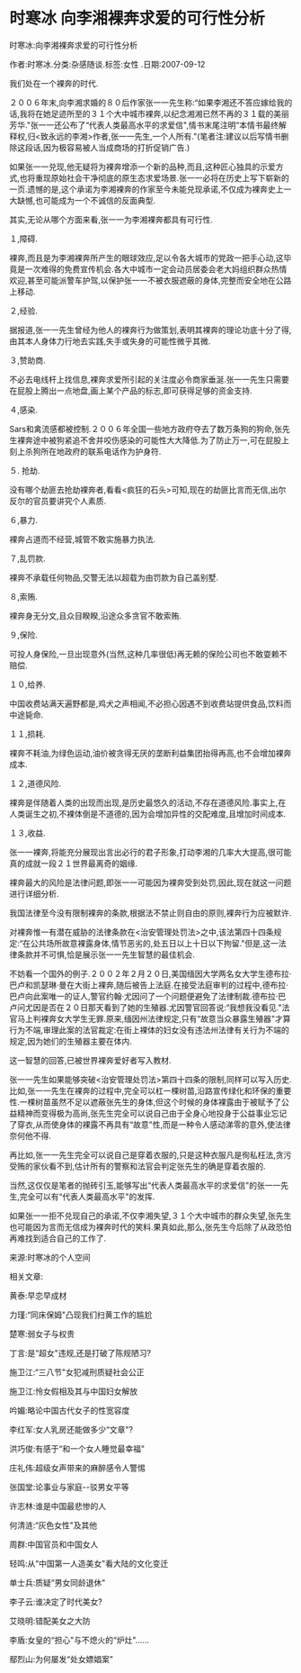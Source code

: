 # 时寒冰  向李湘裸奔求爱的可行性分析  
  
时寒冰:向李湘裸奔求爱的可行性分析  
作者:时寒冰.分类:杂感随谈.标签:女性 .日期:2007-09-12  
我们处在一个裸奔的时代.  
２００６年末,向李湘求婚的８０后作家张一一先生称:“如果李湘还不答应嫁给我的话,我将在她足迹所至的３１个大中城市裸奔,以纪念湘湘已然不再的３１载的美丽芳华."张一一还公布了“代表人类最高水平的求爱信",情书末尾注明“本情书最终解释权,归<致永远的李湘>作者,张一一先生,一个人所有."(笔者注:建议以后写情书删除这段话,因为极容易被人当成商场的打折促销广告.)  
如果张一一兑现,他无疑将为裸奔增添一个新的品种,而且,这种匠心独具的示爱方式,也将重现原始社会干净彻底的原生态求爱场景.张一一必将在历史上写下崭新的一页.遗憾的是,这个承诺为李湘裸奔的作家至今未能兑现承诺,不仅成为裸奔史上一大缺憾,也可能成为一个不诚信的反面典型.  
其实,无论从哪个方面来看,张一一为李湘裸奔都具有可行性.  
１,障碍.  
裸奔,而且是为李湘裸奔所产生的眼球效应,足以令各大城市的党政一把手心动,这毕竟是一次难得的免费宣传机会.各大中城市一定会动员居委会老大妈组织群众热情欢迎,甚至可能派警车护驾,以保护张一一不被衣服遮蔽的身体,完整而安全地在公路上移动.  
２,经验.  
据报道,张一一先生曾经为他人的裸奔行为做策划,表明其裸奔的理论功底十分了得,由其本人身体力行地去实践,失手或失身的可能性微乎其微.  
３,赞助商.  
不必去电线杆上找信息,裸奔求爱所引起的关注度必令商家垂涎.张一一先生只需要在屁股上腾出一点地盘,画上某个产品的标志,即可获得足够的资金支持.  
４,感染.  
Sars和禽流感都被控制.２００６年全国一些地方政府夺去了数万条狗的狗命,张先生裸奔途中被狗紧追不舍并咬伤感染的可能性大大降低.为了防止万一,可在屁股上刻上杀狗所在地政府的联系电话作为护身符.  
５. 抢劫.  
没有哪个劫匪去抢劫裸奔者,看看<疯狂的石头>可知,现在的劫匪比言而无信,出尔反尔的官员要讲究个人素质.  
６,暴力.  
裸奔占道而不经营,城管不敢实施暴力执法.  
７,乱罚款.  
裸奔不承载任何物品,交警无法以超载为由罚款为自己盖别墅.  
８,索贿.  
裸奔身无分文,且众目睽睽,沿途众多贪官不敢索贿.  
９,保险.  
可投人身保险,一旦出现意外(当然,这种几率很低)再无赖的保险公司也不敢耍赖不赔偿.  
１０,给养.  
中国收费站满天遍野都是,鸡犬之声相闻,不必担心因遇不到收费站提供食品,饮料而中途毙命.  
１１,损耗.  
裸奔不耗油,为绿色运动,油价被贪得无厌的垄断利益集团抬得再高,也不会增加裸奔成本.  
１２,道德风险.  
裸奔是伴随着人类的出现而出现,是历史最悠久的活动,不存在道德风险.事实上,在人类诞生之初,不裸体倒是不道德的,因为会增加异性的交配难度,且增加时间成本.  
１３,收益.  
张一一裸奔,将能充分展现出言出必行的君子形象,打动李湘的几率大大提高,很可能真的成就一段２１世界最离奇的姻缘.  
裸奔最大的风险是法律问题,即张一一可能因为裸奔受到处罚,因此,现在就这一问题进行详细分析.  
我国法律至今没有限制裸奔的条款,根据法不禁止则自由的原则,裸奔行为应被默许.  
对裸奔惟一有潜在威胁的法律条款在<治安管理处罚法>之中,该法第四十四条规定:“在公共场所故意裸露身体,情节恶劣的,处五日以上十日以下拘留."但是,这一法律条款并不可惧,恰是展示张一一先生智慧的最佳机会.  
不妨看一个国外的例子.２００２年２月２０日,美国缅因大学两名女大学生德布拉·巴卢和凯瑟琳·曼在大街上裸奔,随后被告上法庭.在接受法庭审判的过程中,德布拉·巴卢向此案唯一的证人,警官约翰·尤因问了一个问题便避免了法律制裁.德布拉·巴卢问尤因是否在２０日那天看到了她的生殖器.尤因警官回答说:“我想我没看见."法官马上判裸奔女大学生无罪.原来,缅因州法律规定,只有“故意当众暴露生殖器"才算行为不端,审理此案的法官裁定:在街上裸体的妇女没有违法州法律有关行为不端的规定,因为她们的生殖器主要在体内.  
这一智慧的回答,已被世界裸奔爱好者写入教材.  
张一一先生如果能够突破<治安管理处罚法>第四十四条的限制,同样可以写入历史.比如,张一一先生在裸奔的过程中,完全可以杠一棵树苗,沿路宣传绿化和环保的重要性.一棵树苗虽然不足以遮蔽张先生的身体,但这个时候的身体裸露由于被赋予了公益精神而变得极为高尚,张先生完全可以说自己由于全身心地投身于公益事业忘记了穿衣,从而使身体的裸露不再具有“故意"性,而是一种令人感动涕零的意外,使法律奈何他不得.  
再比如,张一一先生完全可以说自己是穿着衣服的,只是这种衣服凡是徇私枉法,贪污受贿的家伙看不到,估计所有的警察和法官会判定张先生的确是穿着衣服的.  
当然,这仅仅是笔者的抛砖引玉,能够写出“代表人类最高水平的求爱信"的张一一先生,完全可以有“代表人类最高水平"的发挥.  
如果张一一拒不兑现自己的承诺,不仅李湘失望,３１个大中城市的群众失望,张先生也可能因为言而无信成为裸奔时代的笑料.果真如此,那么,张先生今后除了从政恐怕再难找到适合自己的工作了.  
来源:时寒冰的个人空间  
  
相关文章:  
黄泰:早恋早成材  
力瑾:“同床保姆"凸现我们扫黄工作的尴尬  
楚寒:弱女子与权贵  
丁言:是“超女"违规,还是打破了陈规陋习?  
施卫江:“三八节"女犯减刑质疑社会公正  
施卫江:怜女假相及其与中国妇女解放  
吟媚:略论中国古代女子的性宽容度  
李红军:女人乳房还能做多少“文章"?  
洪巧俊:有感于“和一个女人睡觉最幸福"  
庄礼伟:超级女声带来的麻醉感令人警惕  
张国堂:论事业与家庭--驳男女平等  
许志林:谁是中国最悲惨的人  
何清涟:“灰色女性"及其他  
周群:中国官员和中国女人  
轻鸣:从“中国第一人造美女"看大陆的文化变迁  
单士兵:质疑“男女同龄退休"  
李子云:谁决定了时代美女?  
艾晓明:错配美女之大防  
李盾:女皇的“担心"与不熄火的“炉灶"......  
鄢烈山:为何屡发“处女嫖娼案"